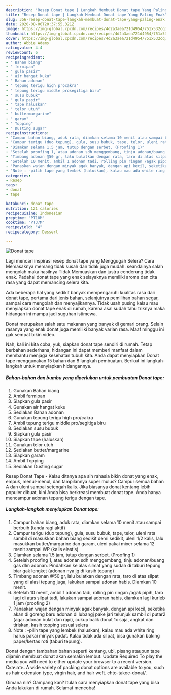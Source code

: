 ```yaml
---
description: "Resep Donat tape | Langkah Membuat Donat tape Yang Paling Enak"
title: "Resep Donat tape | Langkah Membuat Donat tape Yang Paling Enak"
slug: 356-resep-donat-tape-langkah-membuat-donat-tape-yang-paling-enak
date: 2020-08-06T20:37:55.321Z
image: https://img-global.cpcdn.com/recipes/4d2a3aea721d4954/751x532cq70/donat-tape-foto-resep-utama.jpg
thumbnail: https://img-global.cpcdn.com/recipes/4d2a3aea721d4954/751x532cq70/donat-tape-foto-resep-utama.jpg
cover: https://img-global.cpcdn.com/recipes/4d2a3aea721d4954/751x532cq70/donat-tape-foto-resep-utama.jpg
author: Abbie Adams
ratingvalue: 4.4
reviewcount: 6
recipeingredient:
- " Bahan biang"
- " fermipan"
- " gula pasir"
- " air hangat kuku"
- " Bahan adonan"
- " tepung terigu high procakra"
- " tepung terigu middle prosegitiga biru"
- " susu bubuk"
- " gula pasir"
- " tape haluskan"
- " telor utuh"
- " buttermargarine"
- " garam"
- " Topping"
- " Dusting sugar"
recipeinstructions:
- "Campur bahan biang, aduk rata, diamkan selama 10 menit atau sampai berbuih (tanda ragi aktif)"
- "Campur terigu (duo tepung), gula, susu bubuk, tape, telor, uleni rata sambil di masukkan bahan biang sedikit demi sedikit, uleni 1/2 kalis, lalu masukkan butter/margarine dan garam, uleni pakai mixer selama 12 menit sampai WP (kalis elastis)"
- "Diamkan selama 1.5 jam, tutup dengan serbet. (Proofing 1)"
- "Setelah proofing 1, atau adonan sdh menggembang, tinju adonan/buang gas dlm adonan. Pindahkan ke alas silmat yang sudah di taburi tepung biar gak lengket (adonan nya jg di kasih tepung)"
- "Timbang adonan @50 gr, lalu bulatkan dengan rata, taro di atas silpat yang di alasi tepung juga, lakukan sampai adonan habis. Diamkan 10 menit."
- "Setelah 10 menit, ambil 1 adonan tadi, rolling pin ringan /agak pipih, taro lagi di atas silpat tadi, lakukan sampai adonan habis, diamkan lagi kurleb 1 jam (proofing 2)"
- "Panaskan wajan dengan minyak agak banyak, dengan api kecil, seketika akan di goreng baru adonan di lubangj pake jari telunjuk sambil di putar2 (agar adonan bulat dan rapi), cukup balik donat 1x saja, angkat dan tiriskan, kasih topping sesuai selera"
- "Note : -pilih tape yang lembek (haluskan), kalau mau ada white ring harus pakai minyak padat. Kalau tidak ada silpat, bisa gunakan baking paper/kertas roti (taburi tepung)."
categories:
- Resep
tags:
- donat
- tape

katakunci: donat tape 
nutrition: 121 calories
recipecuisine: Indonesian
preptime: "PT18M"
cooktime: "PT37M"
recipeyield: "4"
recipecategory: Dessert

---
```



![Donat tape](https://img-global.cpcdn.com/recipes/4d2a3aea721d4954/751x532cq70/donat-tape-foto-resep-utama.jpg)

Lagi mencari inspirasi resep donat tape yang Menggugah Selera? Cara Memasaknya memang tidak susah dan tidak juga mudah. seandainya salah mengolah maka hasilnya Tidak Memuaskan dan justru cenderung tidak enak. Padahal donat tape yang enak selayaknya memiliki aroma dan cita rasa yang dapat memancing selera kita.

Ada beberapa hal yang sedikit banyak mempengaruhi kualitas rasa dari donat tape, pertama dari jenis bahan, selanjutnya pemilihan bahan segar, sampai cara mengolah dan menyajikannya. Tidak usah pusing kalau mau menyiapkan donat tape enak di rumah, karena asal sudah tahu triknya maka hidangan ini mampu jadi suguhan istimewa.

Donat merupakan salah satu makanan yang banyak di gemari orang. Selain rasanya yang enak donat juga memiliki banyak varian rasa. Maaf minggu ini gak sempat bikin video.


Nah, kali ini kita coba, yuk, siapkan donat tape sendiri di rumah. Tetap berbahan sederhana, hidangan ini dapat memberi manfaat dalam membantu menjaga kesehatan tubuh kita. Anda dapat menyiapkan Donat tape menggunakan 15 bahan dan 8 langkah pembuatan. Berikut ini langkah-langkah untuk menyiapkan hidangannya.

<!--inarticleads1-->

##### Bahan-bahan dan bumbu yang diperlukan untuk pembuatan Donat tape:

1. Gunakan  Bahan biang
1. Ambil  fermipan
1. Siapkan  gula pasir
1. Gunakan  air hangat kuku
1. Sediakan  Bahan adonan
1. Gunakan  tepung terigu high pro/cakra
1. Ambil  tepung terigu middle pro/segitiga biru
1. Sediakan  susu bubuk
1. Siapkan  gula pasir
1. Siapkan  tape (haluskan)
1. Gunakan  telor utuh
1. Sediakan  butter/margarine
1. Siapkan  garam
1. Ambil  Topping
1. Sediakan  Dusting sugar


Resep Donat Tape - Kalau ditanya apa sih rahasia bikin donat yang enak, empuk, menul-menul, dan tampilannya super mulus? Campur semua bahan A dan uleni sampai setengah kalis. Jika biasanya donat kentang lebih populer dibuat, kini Anda bisa berkreasi membuat donat tape. Anda hanya mencampur adonan tepung terigu dengan tape. 

<!--inarticleads2-->

##### Langkah-langkah menyiapkan Donat tape:

1. Campur bahan biang, aduk rata, diamkan selama 10 menit atau sampai berbuih (tanda ragi aktif)
1. Campur terigu (duo tepung), gula, susu bubuk, tape, telor, uleni rata sambil di masukkan bahan biang sedikit demi sedikit, uleni 1/2 kalis, lalu masukkan butter/margarine dan garam, uleni pakai mixer selama 12 menit sampai WP (kalis elastis)
1. Diamkan selama 1.5 jam, tutup dengan serbet. (Proofing 1)
1. Setelah proofing 1, atau adonan sdh menggembang, tinju adonan/buang gas dlm adonan. Pindahkan ke alas silmat yang sudah di taburi tepung biar gak lengket (adonan nya jg di kasih tepung)
1. Timbang adonan @50 gr, lalu bulatkan dengan rata, taro di atas silpat yang di alasi tepung juga, lakukan sampai adonan habis. Diamkan 10 menit.
1. Setelah 10 menit, ambil 1 adonan tadi, rolling pin ringan /agak pipih, taro lagi di atas silpat tadi, lakukan sampai adonan habis, diamkan lagi kurleb 1 jam (proofing 2)
1. Panaskan wajan dengan minyak agak banyak, dengan api kecil, seketika akan di goreng baru adonan di lubangj pake jari telunjuk sambil di putar2 (agar adonan bulat dan rapi), cukup balik donat 1x saja, angkat dan tiriskan, kasih topping sesuai selera
1. Note : -pilih tape yang lembek (haluskan), kalau mau ada white ring harus pakai minyak padat. Kalau tidak ada silpat, bisa gunakan baking paper/kertas roti (taburi tepung).


Donat dengan tambahan bahan seperti kentang, ubi, pisang ataupun tape dijamin membuat donat akan semakin lembut. Update Required To play the media you will need to either update your browser to a recent version. Скачать. A wide variety of packing donat options are available to you, such as hair extension type, virgin hair, and hair weft. chto-takoe-donat/. 

Gimana nih? Gampang kan? Itulah cara menyiapkan donat tape yang bisa Anda lakukan di rumah. Selamat mencoba!
